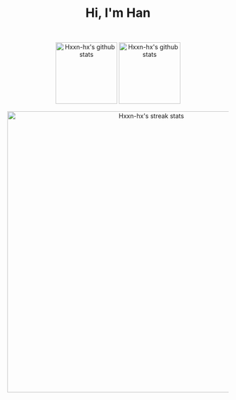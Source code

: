 <h1 align='center'>
  Hi, I'm Han
</h1>

<br/>

<p align='center'>
  <img align="center" height="140px" src="https://github-readme-stats.vercel.app/api/top-langs/?username=Hxxn-hx&layout=compact&theme=react&hide_border=true&bg_color=2E3440&title_color=F85D7F&icon_color=F8D866" alt="Hxxn-hx's github stats"/>
  </a>
  <a href="https://github.com/Hxxn-hx/">
  <img align="center" height="140px" src="https://github-readme-stats.vercel.app/api?username=Hxxn-hx&hide=issues&show_icons=true&include_all_commits=true&theme=react&hide_border=true&bg_color=2E3440&title_color=F85D7F&icon_color=F8D866" alt="Hxxn-hx's github stats" />
  </a><br/><br/>
  <a href="https://github.com/Hxxn-hx/">
  <img align="center" width="640px" src="https://github-readme-streak-stats.vercel.app?user=Hxxn-hx&theme=react&fire=FFF&ring=F85D7F&currStreakLabel=F85D7F&sideNums=F85D7F&currStreakNum=F85D7F&sideLabels=FFF&hide_border=true&background=2E3440" alt="Hxxn-hx's streak stats"/>
  </a><br/><br/>
</p>

